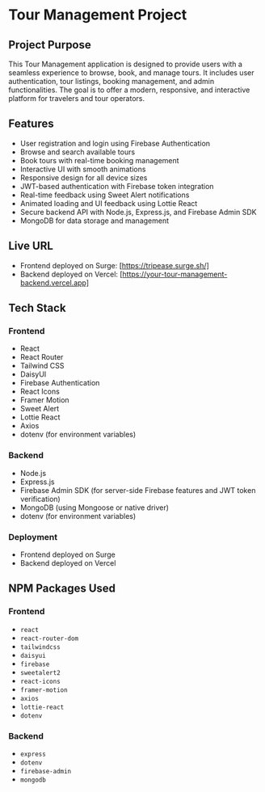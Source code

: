 # Tour Management Project

## Project Purpose
This Tour Management application is designed to provide users with a seamless experience to browse, book, and manage tours. It includes user authentication, tour listings, booking management, and admin functionalities. The goal is to offer a modern, responsive, and interactive platform for travelers and tour operators.

## Features
- User registration and login using Firebase Authentication
- Browse and search available tours
- Book tours with real-time booking management
- Interactive UI with smooth animations
- Responsive design for all device sizes
- JWT-based authentication with Firebase token integration
- Real-time feedback using Sweet Alert notifications
- Animated loading and UI feedback using Lottie React
- Secure backend API with Node.js, Express.js, and Firebase Admin SDK
- MongoDB for data storage and management

## Live URL
- Frontend deployed on Surge: [https://tripease.surge.sh/]
- Backend deployed on Vercel: [https://your-tour-management-backend.vercel.app]



## Tech Stack

### Frontend
- React
- React Router
- Tailwind CSS
- DaisyUI
- Firebase Authentication
- React Icons
- Framer Motion
- Sweet Alert
- Lottie React
- Axios
- dotenv (for environment variables)

### Backend
- Node.js
- Express.js
- Firebase Admin SDK (for server-side Firebase features and JWT token verification)
- MongoDB (using Mongoose or native driver)
- dotenv (for environment variables)

### Deployment
- Frontend deployed on Surge
- Backend deployed on Vercel

## NPM Packages Used

### Frontend
- `react`
- `react-router-dom`
- `tailwindcss`
- `daisyui`
- `firebase`
- `sweetalert2`
- `react-icons`
- `framer-motion`
- `axios`
- `lottie-react`
- `dotenv`

### Backend
- `express`
- `dotenv`
- `firebase-admin`
- `mongodb`

